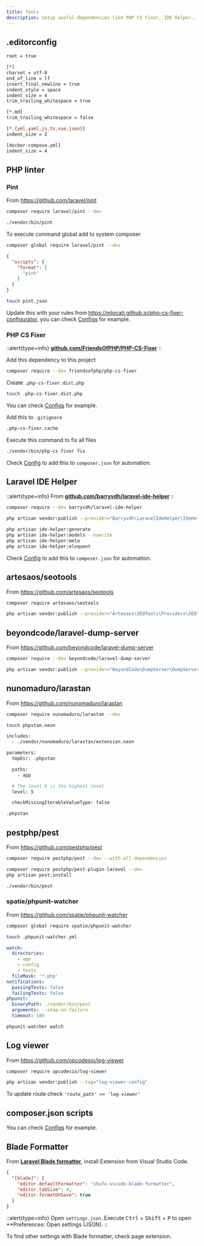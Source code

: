 ```yaml
---
title: Tools
description: Setup useful dependencies like PHP CS fixer, IDE Helper...
---
```


## .editorconfig

```bash title=".editorconfig"
root = true

[*]
charset = utf-8
end_of_line = lf
insert_final_newline = true
indent_style = space
indent_size = 4
trim_trailing_whitespace = true

[*.md]
trim_trailing_whitespace = false

[*.{yml,yaml,js,ts,vue,json}]
indent_size = 2

[docker-compose.yml]
indent_size = 4
```

## PHP linter

### Pint

From <https://github.com/laravel/pint>

```bash
composer require laravel/pint --dev
```

```bash
./vendor/bin/pint
```

To execute command global add to system composer

```bash
composer global require laravel/pint --dev
```

```json
{
  "scripts": {
    "format": [
      "pint"
    ]
  }
}
```

```bash
touch pint.json
```

Update this with your rules from <https://mlocati.github.io/php-cs-fixer-configurator>, you can check [Configs](/docs/configs) for example.
### PHP CS Fixer

::alert{type=info}
[**github.com/FriendsOfPHP/PHP-CS-Fixer**](https://github.com/FriendsOfPHP/PHP-CS-Fixer)
::

Add this dependency to this project

```bash
composer require --dev friendsofphp/php-cs-fixer
```

Create `.php-cs-fixer.dist.php`

```bash
touch .php-cs-fixer.dist.php
```

You can check [Configs](/docs/configs) for example.

Add this to `.gitignore`

```bash title=".gitignore"
.php-cs-fixer.cache
```

Execute this command to fix all files

```bash
./vendor/bin/php-cs-fixer fix
```

Check [Config](/docs/configs/#composer-scripts) to add this to `composer.json` for automation.

## Laravel IDE Helper

::alert{type=info}
From [**github.com/barryvdh/laravel-ide-helper**](https://github.com/barryvdh/laravel-ide-helper)
::

```bash
composer require --dev barryvdh/laravel-ide-helper
```

```bash
php artisan vendor:publish --provider="Barryvdh\LaravelIdeHelper\IdeHelperServiceProvider" --tag=config
```

```bash
php artisan ide-helper:generate
php artisan ide-helper:models --nowrite
php artisan ide-helper:meta
php artisan ide-helper:eloquent
```

Check [Config](/docs/configs/#composer-scripts) to add this to `composer.json` for automation.

## artesaos/seotools

From <https://github.com/artesaos/seotools>

```bash
composer require artesaos/seotools
```

```bash
php artisan vendor:publish --provider="Artesaos\SEOTools\Providers\SEOToolsServiceProvider"
```

## beyondcode/laravel-dump-server

From <https://github.com/beyondcode/laravel-dump-server>

```bash
composer require --dev beyondcode/laravel-dump-server
```

```bash
php artisan vendor:publish --provider="BeyondCode\DumpServer\DumpServerServiceProvider"
```

## nunomaduro/larastan

From <https://github.com/nunomaduro/larastan>

```bash
composer require nunomaduro/larastan --dev
```

```bash
touch phpstan.neon
```

```bash [phpstan.neon]
includes:
  - ./vendor/nunomaduro/larastan/extension.neon

parameters:
  tmpDir: .phpstan

  paths:
    - app

  # The level 9 is the highest level
  level: 5

  checkMissingIterableValueType: false
```

```bash [.gitignore]
.phpstan
```

## pestphp/pest

From <https://github.com/pestphp/pest>

```bash
composer require pestphp/pest --dev --with-all-dependencies
```

```bash
composer require pestphp/pest-plugin-laravel --dev
php artisan pest:install
```

```bash
./vendor/bin/pest
```

### spatie/phpunit-watcher

From <https://github.com/spatie/phpunit-watcher>

```bash
composer global require spatie/phpunit-watcher
```

```bash
touch .phpunit-watcher.yml
```

```yaml title=".phpunit-watcher.yml"
watch:
  directories:
    - app
    - config
    - tests
  fileMask: '*.php'
notifications:
  passingTests: false
  failingTests: false
phpunit:
  binaryPath: ./vendor/bin/pest
  arguments: --stop-on-failure
  timeout: 180
```

```bash
phpunit-watcher watch
```

## Log viewer

From <https://github.com/opcodesio/log-viewer>

```bash
composer require opcodesio/log-viewer
```

```bash
php artisan vendor:publish --tag="log-viewer-config"
```

To update route check `'route_path' => 'log-viewer'`

## composer.json scripts

You can check [Configs](/docs/configs) for example.

## Blade Formatter

From [**Laravel Blade formatter**](https://marketplace.visualstudio.com/items?itemName=shufo.vscode-blade-formatter), install Extension from Visual Studio Code.

```json title="settings.json"
{
  "[blade]": {
    "editor.defaultFormatter": "shufo.vscode-blade-formatter",
    "editor.tabSize": 4,
    "editor.formatOnSave": true
  }
}
```

::alert{type=info}
Open `settings.json`. Execute <kbd>Ctrl</kbd> + <kbd>Shift</kbd> + <kbd>P</kbd> to open **Preferences: Open settings (JSON).
::

To find other settings with Blade formatter, check page extension.

